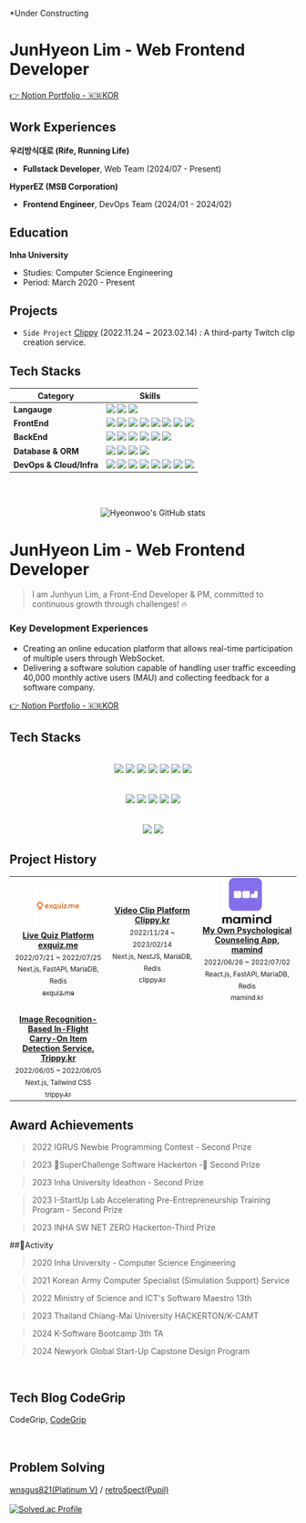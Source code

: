 *Under Constructing
# JunHyeon Lim - Web Frontend Developer

[👉 Notion Portfolio - 🇰🇷KOR](https://aim-higher.notion.site/e7331037417b4969827c75e912978f68?pvs=4)

## Work Experiences

**우리방식대로 (Rife, Running Life)**
- **Fullstack Developer**, Web Team (2024/07 - Present)

**HyperEZ (MSB Corporation)**
- **Frontend Engineer**, DevOps Team (2024/01 - 2024/02)

## Education

**Inha University**

- Studies: Computer Science Engineering
- Period: March 2020 - Present

## Projects
- `Side Project` [Clippy](https://clippy.kr) (2022.11.24 ~ 2023.02.14) : A third-party Twitch clip creation service.

## Tech Stacks

| Category                    | Skills                                                                                                                                                                                                                                                                                                                                                                                                                                                                                                                                                                                                                                                                                                                                                                                                                                                                                                                                                                                                                                                                         |
| ----------------------- | ---------------------------------------------------------------------------------------------------------------------------------------------------------------------------------------------------------------------------------------------------------------------------------------------------------------------------------------------------------------------------------------------------------------------------------------------------------------------------------------------------------------------------------------------------------------------------------------------------------------------------------------------------------------------------------------------------------------------------------------------------------------------------------------------------------------------------------------------------------------------------------------------------------------------------------------------------------------------------------------------------------------------------------------------------------------------------- |
| **Langauge**            | <img src="https://img.shields.io/badge/TypeScript-3178C6?style=for-the-badge&logo=TypeScript&logoColor=white"> <img src="https://img.shields.io/badge/php-777BB4?style=for-the-badge&logo=php&logoColor=white"> <img src="https://img.shields.io/badge/Python-3776AB?style=for-the-badge&logo=Python&logoColor=white">                                                                                                                                                                                                                                                                                                                                                                                                                                                                                                                                                                                                                                                                                                                                                                                                                                                        |
| **FrontEnd**            | <img src="https://img.shields.io/badge/next.js-000000?style=for-the-badge&logo=next.js&logoColor=white"> <img src="https://img.shields.io/badge/react-61DAFB?style=for-the-badge&logo=react&logoColor=black"> <img src="https://img.shields.io/badge/Chakra UI-319795?style=for-the-badge&logo=Chakra UI&logoColor=white"> <img src="https://img.shields.io/badge/Tailwind CSS-06B6D4?style=for-the-badge&logo=Tailwind CSS&logoColor=white"> <img src="https://img.shields.io/badge/HTML-E34F26?style=for-the-badge&logo=HTML5&logoColor=white"> <img src="https://img.shields.io/badge/CSS-1572B6?style=for-the-badge&logo=CSS3&logoColor=white"> <img src="https://img.shields.io/badge/jQuery-0769AD?style=for-the-badge&logo=jQuery&logoColor=black"> <img src="https://img.shields.io/badge/Bootstrap-7952B3?style=for-the-badge&logo=bootstrap&logoColor=white">  |
| **BackEnd**             | <img src="https://img.shields.io/badge/NestJS-E0234E?style=for-the-badge&logo=NestJS&logoColor=white"> <img src="https://img.shields.io/badge/Express-000000?style=for-the-badge&logo=Express&logoColor=white"> <img src="https://img.shields.io/badge/codeigniter-EF4223?style=for-the-badge&logo=codeigniter&logoColor=white"> <img src="https://img.shields.io/badge/fastapi-009688?style=for-the-badge&logo=fastapi&logoColor=white"> <img src="https://img.shields.io/badge/flask-000000?style=for-the-badge&logo=flask&logoColor=white"> <img src="https://img.shields.io/badge/Socket.io-010101?style=for-the-badge&logo=Socket.io&logoColor=white">                                                                                                                                                                                                                                                                                                                                                                                                                                                                                                                             |
| **Database & ORM**      | <img src="https://img.shields.io/badge/mysql-4479A1?style=for-the-badge&logo=mysql&logoColor=white"> <img src="https://img.shields.io/badge/MariaDB-003545?style=for-the-badge&logo=MariaDB&logoColor=white"> <img src="https://img.shields.io/badge/Redis-DC382D?style=for-the-badge&logo=Redis&logoColor=white"> <img src="https://img.shields.io/badge/Sequelize-000000?style=for-the-badge&logo=Sequelize&logoColor=white">                                                                                                                                                                                                                                                                                                                                                                                                                                                                                                                                       |
| **DevOps & Cloud/Infra** | <img src="https://img.shields.io/badge/linux-FCC624?style=for-the-badge&logo=linux&logoColor=black"> <img src="https://img.shields.io/badge/kubernetes-326CE5?style=for-the-badge&logo=kubernetes&logoColor=white"> <img src="https://img.shields.io/badge/Docker-2496ED?style=for-the-badge&logo=Docker&logoColor=white"> <img src="https://img.shields.io/badge/AWS-232F3E?style=for-the-badge&logo=Amazon AWS&logoColor=white"> <img src="https://img.shields.io/badge/google cloud-4285F4?style=for-the-badge&logo=google cloud&logoColor=white"> <img src="https://img.shields.io/badge/GitHub Actions-2088FF?style=for-the-badge&logo=GitHub Actions&logoColor=white"> <img src="https://img.shields.io/badge/Vercel-000000?style=for-the-badge&logo=Vercel&logoColor=white"> <img src="https://img.shields.io/badge/Jenkins-D24939?style=for-the-badge&logo=Jenkins&logoColor=white">                                                                                                                                                                                                                                                                                                          |


<br><br>

<div align="center">

![Hyeonwoo's GitHub stats](
~~link
)

</div>

# JunHyeon Lim - Web Frontend Developer
> I am Junhyun Lim, a Front-End Developer & PM, committed to continuous growth through challenges! 🔥
### Key Development Experiences
- Creating an online education platform that allows real-time participation of multiple users through WebSocket.
- Delivering a software solution capable of handling user traffic exceeding 40,000 monthly active users (MAU) and collecting feedback for a software company.

[👉 Notion Portfolio - 🇰🇷KOR](https://aim-higher.notion.site/e7331037417b4969827c75e912978f68?pvs=4)

## Tech Stacks

<div align=center> 
  <br/>
  <img src="https://img.shields.io/badge/next.js-000000?style=for-the-badge&logo=next.js&logoColor=white"> 
  <img src="https://img.shields.io/badge/react-61DAFB?style=for-the-badge&logo=react&logoColor=black"> 
<!--   <img src="https://img.shields.io/badge/Chakra UI-319795?style=for-the-badge&logo=Chakra UI&logoColor=white">  -->
  <img src="https://img.shields.io/badge/Tailwind CSS-06B6D4?style=for-the-badge&logo=Tailwind CSS&logoColor=white"> 
  <img src="https://img.shields.io/badge/HTML-E34F26?style=for-the-badge&logo=HTML5&logoColor=white"> 
  <img src="https://img.shields.io/badge/CSS-1572B6?style=for-the-badge&logo=CSS3&logoColor=white"> 
  <img src="https://img.shields.io/badge/typescript-3178C6?style=for-the-badge&logo=typescript&logoColor=white"> 
  <img src="https://img.shields.io/badge/javascript-F7DF1E?style=for-the-badge&logo=javascript&logoColor=black"> 
<!--   <img src="https://img.shields.io/badge/jQuery-0769AD?style=for-the-badge&logo=jQuery&logoColor=black"> 
  <img src="https://img.shields.io/badge/Bootstrap-7952B3?style=for-the-badge&logo=bootstrap&logoColor=white">  -->
  <br/>  <br/>
  <br/>
  <img src="https://img.shields.io/badge/nestjs-E0234E?style=for-the-badge&logo=nestjs&logoColor=white"> 
  <img src="https://img.shields.io/badge/express-000000?style=for-the-badge&logo=express&logoColor=white"> 
<!--   <img src="https://img.shields.io/badge/php-777BB4?style=for-the-badge&logo=php&logoColor=white"> 
  <img src="https://img.shields.io/badge/codeigniter-EF4223?style=for-the-badge&logo=codeigniter&logoColor=white">  -->
  <img src="https://img.shields.io/badge/python-3776AB?style=for-the-badge&logo=python&logoColor=white"> 
<!--   <img src="https://img.shields.io/badge/fastapi-009688?style=for-the-badge&logo=fastapi&logoColor=white"> 
  <img src="https://img.shields.io/badge/flask-000000?style=for-the-badge&logo=flask&logoColor=white">  -->
  <img src="https://img.shields.io/badge/mysql-4479A1?style=for-the-badge&logo=mysql&logoColor=white"> 
  <img src="https://img.shields.io/badge/mongoDB-47A248?style=for-the-badge&logo=mongoDB&logoColor=white"> 
<!--   <img src="https://img.shields.io/badge/mariaDB-003545?style=for-the-badge&logo=mariaDB&logoColor=white"> 
  <img src="https://img.shields.io/badge/redis-DC382D?style=for-the-badge&logo=redis&logoColor=white">  -->
  <br/>  <br/>
  <br/>
  <img src="https://img.shields.io/badge/linux-FCC624?style=for-the-badge&logo=linux&logoColor=black"> 
<!--   <img src="https://img.shields.io/badge/kubernetes-326CE5?style=for-the-badge&logo=kubernetes&logoColor=white"> 
  <img src="https://img.shields.io/badge/docker-2496ED?style=for-the-badge&logo=docker&logoColor=white">  -->
  <img src="https://img.shields.io/badge/amazonaws-232F3E?style=for-the-badge&logo=amazonaws&logoColor=white"> 
<!--   <img src="https://img.shields.io/badge/google cloud-4285F4?style=for-the-badge&logo=google cloud&logoColor=white">  -->
<!--   <img src="https://img.shields.io/badge/jenkins-D24939?style=for-the-badge&logo=jenkins&logoColor=white">  -->
</div>

## Project History
<table>
<tr>
<td align="center" width="225">
<a href="#">
<img src="./images/exquiz_me_splash.jpg" height="80" width="auto" alt=""/>
<br /><b>Live Quiz Platform exquiz.me</b>
</a><br />
<sub>2022/07/21 ~ 2022/07/25</sub><br />
<sub>Next.js, FastAPI, MariaDB, Redis</sub><br />
<a target="_blank" href="#"><sub>exquiz.me</sub></a>
</td>
		
<td align="center" width="225">
<a href="#">				
<img src="https://user-images.githubusercontent.com/22076477/208558400-5c8640bc-bd77-46aa-8c93-a91c2f0cf30c.png" height="80" width="auto" alt=""/>
<br /><b>Video Clip Platform Clippy.kr</b>
</a><br />
<sub>2022/11/24 ~ 2023/02/14</sub><br />
<sub>Next.js, NestJS, MariaDB, Redis</sub><br />
<a target="_blank" href="https://clippy.kr"><sub>clippy.kr</sub></a>
</td>

<td align="center" width="225">
<a href="https://mamind.kr">
<img src="./images/mamind_splash.png" height="80" width="auto" alt=""/>
<br /><b>My Own Psychological Counseling App, mamind</b>
</a><br />
<sub>2022/06/26 ~ 2022/07/02</sub><br />
<sub>React.js, FastAPI, MariaDB, Redis</sub><br />
<a target="_blank" href="https://mamind.kr"><sub>mamind.kr</sub></a>
</td>
</tr>

<tr>
<td align="center" width="225">
<a href="trippy.kr">
<img src="#" height="80" width="auto" alt=""/>
<br /><b>Image Recognition-Based In-Flight Carry-On Item Detection Service, Trippy.kr</b>
</a><br />
<sub>2022/06/05 ~ 2022/06/05</sub><br />
<sub>Next.js, Tailwind CSS</sub><br />
<a target="_blank" href="trippy.kr"><sub>trippy.kr</sub></a>
</td>
</tr>
				
</table>

## Award Achievements
> 2022 IGRUS Newbie Programming Contest - Second Prize

> 2023 SuperChallenge Software Hackerton - Second Prize

> 2023 Inha University Ideathon - Second Prize

> 2023 I-StartUp Lab Accelerating Pre-Entrepreneurship Training Program - Second Prize

> 2023 INHA SW NET ZERO Hackerton-Third Prize


##Activity
> 2020 Inha University - Computer Science Engineering

> 2021 Korean Army Computer Specialist (Simulation Support) Service

> 2022 Ministry of Science and ICT's Software Maestro 13th

> 2023 Thailand Chiang-Mai University HACKERTON/K-CAMT

> 2024 K-Software Bootcamp 3th TA

> 2024 Newyork Global Start-Up Capstone Design Program
<br>


## Tech Blog CodeGrip
CodeGrip, [CodeGrip](https://codegrip.kr/)<br><br>
<br>

## Problem Solving
[wnsgus821(Platinum V)](https://solved.ac/profile/wnsgus821) / [retro5pect(Pupil)](https://solved.ac/profile/wnsgus821)
<br/><br/>
[![Solved.ac Profile](http://mazassumnida.wtf/api/v2/generate_badge?boj=wnsgus821)](https://solved.ac/wnsgus821/)


<br><br>

<div align="center">

</div>


<!---
## Tools
retro5pect/retro5pect is a ✨ special ✨ repository because its `README.md` (this file) appears on your GitHub profile.
You can click the Preview link to take a look at your changes.
--->
